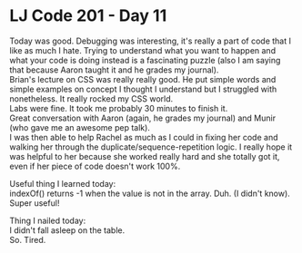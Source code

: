 # LJ Code 201 - Day 11  

Today was good. Debugging was interesting, it's really a part of code that I like as much I hate. Trying to understand what you want to happen and what your code is doing instead is a fascinating puzzle (also I am saying that because Aaron taught it and he grades my journal).  
Brian's lecture on CSS was really really good. He put simple words and simple examples on concept I thought I understand but I struggled with nonetheless. It really rocked my CSS world.  
Labs were fine. It took me probably 30 minutes to finish it.  
Great conversation with Aaron (again, he grades my journal) and Munir (who gave me an awesome pep talk).  
I was then able to help Rachel as much as I could in fixing her code and walking her through the duplicate/sequence-repetition logic. I really hope it was helpful to her because she worked really hard and she totally got it, even if her piece of code doesn't work 100%.  

Useful thing I learned today:  
indexOf() returns -1 when the value is not in the array. Duh. (I didn't know). Super useful!  

Thing I nailed today:  
I didn't fall asleep on the table.  
So. Tired.  
